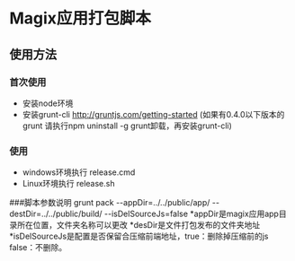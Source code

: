 # Magix应用打包脚本
## 使用方法
### 首次使用
* 安装node环境
* 安装grunt-cli http://gruntjs.com/getting-started (如果有0.4.0以下版本的grunt 请执行npm uninstall -g grunt卸载，再安装grunt-cli)

### 使用
* windows环境执行 release.cmd
* Linux环境执行 release.sh

###脚本参数说明
grunt pack --appDir=../../public/app/ --destDir=../../public/build/ --isDelSourceJs=false
*appDir是magix应用app目录所在位置，文件夹名称可以更改
*desDir是文件打包发布的文件夹地址
*isDelSourceJs是配置是否保留合压缩前端地址，true：删除掉压缩前的js
false：不删除。
